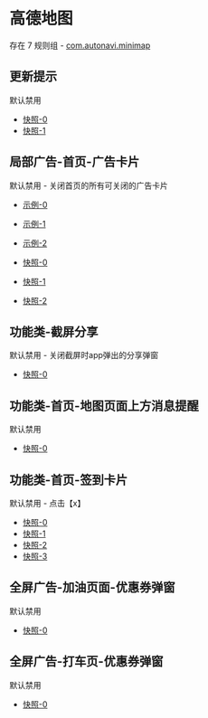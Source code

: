 # 高德地图

存在 7 规则组 - [com.autonavi.minimap](/src/apps/com.autonavi.minimap.ts)

## 更新提示

默认禁用

- [快照-0](https://i.gkd.li/i/13379094)
- [快照-1](https://i.gkd.li/i/13379426)

## 局部广告-首页-广告卡片

默认禁用 - 关闭首页的所有可关闭的广告卡片

- [示例-0](https://m.gkd.li/101449500/9a0ef511-4acc-4a7e-9c25-e9384662b3d1)
- [示例-1](https://m.gkd.li/101449500/57d378eb-334c-4552-81f7-f7393a92412b)
- [示例-2](https://m.gkd.li/101449500/4c78d23e-10b2-40cb-a156-83237d237a6c)

- [快照-0](https://i.gkd.li/i/14715295)
- [快照-1](https://i.gkd.li/i/14730914)
- [快照-2](https://i.gkd.li/i/14730915)

## 功能类-截屏分享

默认禁用 - 关闭截屏时app弹出的分享弹窗

- [快照-0](https://i.gkd.li/i/13473388)

## 功能类-首页-地图页面上方消息提醒

默认禁用

- [快照-0](https://i.gkd.li/i/12642830)

## 功能类-首页-签到卡片

默认禁用 - 点击【x】

- [快照-0](https://i.gkd.li/i/12642842)
- [快照-1](https://i.gkd.li/i/12642845)
- [快照-2](https://i.gkd.li/i/12818770)
- [快照-3](https://i.gkd.li/i/13764540)

## 全屏广告-加油页面-优惠券弹窗

默认禁用

- [快照-0](https://i.gkd.li/i/12642857)

## 全屏广告-打车页-优惠券弹窗

默认禁用

- [快照-0](https://i.gkd.li/i/13806882)
